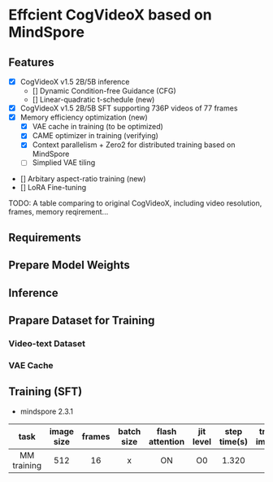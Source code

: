 # Effcient CogVideoX based on MindSpore

## Features

- [x] CogVideoX v1.5 2B/5B inference
    - [] Dynamic Condition-free Guidance (CFG)
    - [] Linear-quadratic t-schedule (new)
- [x] CogVideoX v1.5 2B/5B SFT supporting 736P videos of 77 frames
- [x] Memory efficiency optimization (new)
    - [x] VAE cache in training (to be optimized)
    - [x] CAME optimizer in training (verifying)
    - [x] Context parallelism + Zero2 for distributed training based on MindSpore
    - [ ] Simplied VAE tiling
- [] Arbitary aspect-ratio training (new)
- [] LoRA Fine-tuning


TODO: A table comparing to original CogVideoX, including video resolution, frames, memory reqirement...

## Requirements

## Prepare Model Weights

## Inference

## Prapare Dataset for Training

### Video-text Dataset

### VAE Cache

## Training (SFT)


- mindspore 2.3.1

|             task             | image size | frames  | batch size | flash attention | jit level | step time(s) | train. imgs/s |
|:----------------------------:|:----------:|:-------:|:----------:|:---------------:|:---------:|:------------:|:-------------:|
|         MM training          |    512     |   16    |    x      |       ON        |    O0     |    1.320     |    x     |




